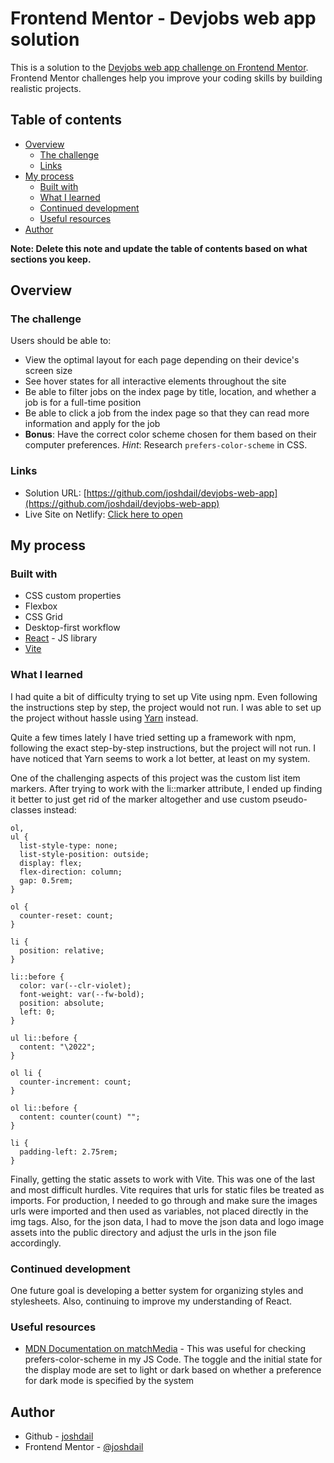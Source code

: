 # Frontend Mentor - Devjobs web app solution

This is a solution to the [Devjobs web app challenge on Frontend Mentor](https://www.frontendmentor.io/challenges/devjobs-web-app-HuvC_LP4l). Frontend Mentor challenges help you improve your coding skills by building realistic projects.

## Table of contents

- [Overview](#overview)
  - [The challenge](#the-challenge)
  - [Links](#links)
- [My process](#my-process)
  - [Built with](#built-with)
  - [What I learned](#what-i-learned)
  - [Continued development](#continued-development)
  - [Useful resources](#useful-resources)
- [Author](#author)

**Note: Delete this note and update the table of contents based on what sections you keep.**

## Overview

### The challenge

Users should be able to:

- View the optimal layout for each page depending on their device's screen size
- See hover states for all interactive elements throughout the site
- Be able to filter jobs on the index page by title, location, and whether a job is for a full-time position
- Be able to click a job from the index page so that they can read more information and apply for the job
- **Bonus**: Have the correct color scheme chosen for them based on their computer preferences. _Hint_: Research `prefers-color-scheme` in CSS.

### Links

- Solution URL: [https://github.com/joshdail/devjobs-web-app](https://github.com/joshdail/devjobs-web-app)
- Live Site on Netlify: [Click here to open](https://unique-froyo-f20fdf.netlify.app/)

## My process

### Built with

- CSS custom properties
- Flexbox
- CSS Grid
- Desktop-first workflow
- [React](https://reactjs.org/) - JS library
- [Vite](https://vitejs.dev/)

### What I learned

I had quite a bit of difficulty trying to set up Vite using npm. Even following the instructions step by step, the project would not run. I was able to set up the project without hassle using [Yarn](https://yarnpkg.com/) instead.

Quite a few times lately I have tried setting up a framework with npm, following the exact step-by-step instructions, but the project will not run. I have noticed that Yarn seems to work a lot better, at least on my system.

One of the challenging aspects of this project was the custom list item markers. After trying to work with the li::marker attribute, I ended up finding it better to just get rid of the marker altogether and use custom pseudo-classes instead:

```
ol,
ul {
  list-style-type: none;
  list-style-position: outside;
  display: flex;
  flex-direction: column;
  gap: 0.5rem;
}

ol {
  counter-reset: count;
}

li {
  position: relative;
}

li::before {
  color: var(--clr-violet);
  font-weight: var(--fw-bold);
  position: absolute;
  left: 0;
}

ul li::before {
  content: "\2022";
}

ol li {
  counter-increment: count;
}

ol li::before {
  content: counter(count) "";
}

li {
  padding-left: 2.75rem;
}
```

Finally, getting the static assets to work with Vite. This was one of the last and most difficult hurdles. Vite requires that urls for static files be treated as imports. For production, I needed to go through and make sure the images urls were imported and then used as variables, not placed directly in the img tags. Also, for the json data, I had to move the json data and logo image assets into the public directory and adjust the urls in the json file accordingly.

### Continued development

One future goal is developing a better system for organizing styles and stylesheets. Also, continuing to improve my understanding of React.

### Useful resources

- [MDN Documentation on matchMedia](https://developer.mozilla.org/en-US/docs/Web/API/Window/matchMedia) - This was useful for checking prefers-color-scheme in my JS Code. The toggle and the initial state for the display mode are set to light or dark based on whether a preference for dark mode is specified by the system

## Author

- Github - [joshdail](https://github.com/joshdail)
- Frontend Mentor - [@joshdail](https://www.frontendmentor.io/profile/joshdail)
